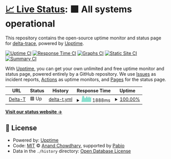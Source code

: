 # [📈 Live Status](https://demo.upptime.js.org): <!--live status--> **🟩 All systems operational**

This repository contains the open-source uptime monitor and status page for [delta-trace](https://demo.upptime.js.org), powered by [Upptime](https://github.com/upptime/upptime).

[![Uptime CI](https://github.com/delta-trace/upptime/workflows/Uptime%20CI/badge.svg)](https://github.com/delta-trace/upptime/actions?query=workflow%3A%22Uptime+CI%22)
[![Response Time CI](https://github.com/delta-trace/upptime/workflows/Response%20Time%20CI/badge.svg)](https://github.com/delta-trace/upptime/actions?query=workflow%3A%22Response+Time+CI%22)
[![Graphs CI](https://github.com/delta-trace/upptime/workflows/Graphs%20CI/badge.svg)](https://github.com/delta-trace/upptime/actions?query=workflow%3A%22Graphs+CI%22)
[![Static Site CI](https://github.com/delta-trace/upptime/workflows/Static%20Site%20CI/badge.svg)](https://github.com/delta-trace/upptime/actions?query=workflow%3A%22Static+Site+CI%22)
[![Summary CI](https://github.com/delta-trace/upptime/workflows/Summary%20CI/badge.svg)](https://github.com/delta-trace/upptime/actions?query=workflow%3A%22Summary+CI%22)

With [Upptime](https://upptime.js.org), you can get your own unlimited and free uptime monitor and status page, powered entirely by a GitHub repository. We use [Issues](https://github.com/delta-trace/upptime/issues) as incident reports, [Actions](https://github.com/delta-trace/upptime/actions) as uptime monitors, and [Pages](https://demo.upptime.js.org) for the status page.

<!--start: status pages-->
<!-- This summary is generated by Upptime (https://github.com/upptime/upptime) -->
<!-- Do not edit this manually, your changes will be overwritten -->
<!-- prettier-ignore -->
| URL | Status | History | Response Time | Uptime |
| --- | ------ | ------- | ------------- | ------ |
| <img alt="" src="https://icons.duckduckgo.com/ip3/deltatd.thetracerdevice.com.ico" height="13"> [Delta-T](https://deltatd.thetracerdevice.com) | 🟩 Up | [delta-t.yml](https://github.com/Delta-Trace/upptime/commits/HEAD/history/delta-t.yml) | <details><summary><img alt="Response time graph" src="./graphs/delta-t/response-time-week.png" height="20"> 1888ms</summary><br><a href="https://demo.upptime.js.org/history/delta-t"><img alt="Response time 2350" src="https://img.shields.io/endpoint?url=https%3A%2F%2Fraw.githubusercontent.com%2FDelta-Trace%2Fupptime%2FHEAD%2Fapi%2Fdelta-t%2Fresponse-time.json"></a><br><a href="https://demo.upptime.js.org/history/delta-t"><img alt="24-hour response time 1991" src="https://img.shields.io/endpoint?url=https%3A%2F%2Fraw.githubusercontent.com%2FDelta-Trace%2Fupptime%2FHEAD%2Fapi%2Fdelta-t%2Fresponse-time-day.json"></a><br><a href="https://demo.upptime.js.org/history/delta-t"><img alt="7-day response time 1888" src="https://img.shields.io/endpoint?url=https%3A%2F%2Fraw.githubusercontent.com%2FDelta-Trace%2Fupptime%2FHEAD%2Fapi%2Fdelta-t%2Fresponse-time-week.json"></a><br><a href="https://demo.upptime.js.org/history/delta-t"><img alt="30-day response time 2350" src="https://img.shields.io/endpoint?url=https%3A%2F%2Fraw.githubusercontent.com%2FDelta-Trace%2Fupptime%2FHEAD%2Fapi%2Fdelta-t%2Fresponse-time-month.json"></a><br><a href="https://demo.upptime.js.org/history/delta-t"><img alt="1-year response time 2350" src="https://img.shields.io/endpoint?url=https%3A%2F%2Fraw.githubusercontent.com%2FDelta-Trace%2Fupptime%2FHEAD%2Fapi%2Fdelta-t%2Fresponse-time-year.json"></a></details> | <details><summary><a href="https://demo.upptime.js.org/history/delta-t">100.00%</a></summary><a href="https://demo.upptime.js.org/history/delta-t"><img alt="All-time uptime 98.88%" src="https://img.shields.io/endpoint?url=https%3A%2F%2Fraw.githubusercontent.com%2FDelta-Trace%2Fupptime%2FHEAD%2Fapi%2Fdelta-t%2Fuptime.json"></a><br><a href="https://demo.upptime.js.org/history/delta-t"><img alt="24-hour uptime 100.00%" src="https://img.shields.io/endpoint?url=https%3A%2F%2Fraw.githubusercontent.com%2FDelta-Trace%2Fupptime%2FHEAD%2Fapi%2Fdelta-t%2Fuptime-day.json"></a><br><a href="https://demo.upptime.js.org/history/delta-t"><img alt="7-day uptime 100.00%" src="https://img.shields.io/endpoint?url=https%3A%2F%2Fraw.githubusercontent.com%2FDelta-Trace%2Fupptime%2FHEAD%2Fapi%2Fdelta-t%2Fuptime-week.json"></a><br><a href="https://demo.upptime.js.org/history/delta-t"><img alt="30-day uptime 98.88%" src="https://img.shields.io/endpoint?url=https%3A%2F%2Fraw.githubusercontent.com%2FDelta-Trace%2Fupptime%2FHEAD%2Fapi%2Fdelta-t%2Fuptime-month.json"></a><br><a href="https://demo.upptime.js.org/history/delta-t"><img alt="1-year uptime 98.88%" src="https://img.shields.io/endpoint?url=https%3A%2F%2Fraw.githubusercontent.com%2FDelta-Trace%2Fupptime%2FHEAD%2Fapi%2Fdelta-t%2Fuptime-year.json"></a></details>

<!--end: status pages-->

[**Visit our status website →**](https://demo.upptime.js.org)

## 📄 License

- Powered by: [Upptime](https://github.com/upptime/upptime)
- Code: [MIT](./LICENSE) © [Anand Chowdhary](https://anandchowdhary.com), supported by [Pabio](https://pabio.com)
- Data in the `./history` directory: [Open Database License](https://opendatacommons.org/licenses/odbl/1-0/)
